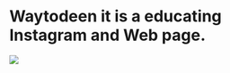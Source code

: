 # Waytodeen it is a educating Instagram and Web page.

<img src="https://www.jbfolio.tech/images/works/waytodeen.png" >
